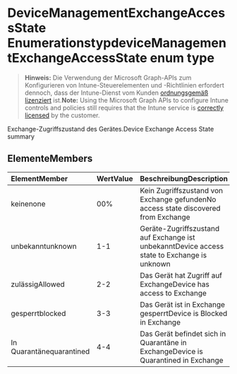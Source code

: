 # <a name="devicemanagementexchangeaccessstate-enum-type"></a><span data-ttu-id="010a1-101">DeviceManagementExchangeAccessState Enumerationstyp</span><span class="sxs-lookup"><span data-stu-id="010a1-101">deviceManagementExchangeAccessState enum type</span></span>

> <span data-ttu-id="010a1-102">**Hinweis:** Die Verwendung der Microsoft Graph-APIs zum Konfigurieren von Intune-Steuerelementen und -Richtlinien erfordert dennoch, dass der Intune-Dienst vom Kunden [ordnungsgemäß lizenziert](https://go.microsoft.com/fwlink/?linkid=839381) ist.</span><span class="sxs-lookup"><span data-stu-id="010a1-102">**Note:** Using the Microsoft Graph APIs to configure Intune controls and policies still requires that the Intune service is [correctly licensed](https://go.microsoft.com/fwlink/?linkid=839381) by the customer.</span></span>

<span data-ttu-id="010a1-103">Exchange-Zugriffszustand des Gerätes.</span><span class="sxs-lookup"><span data-stu-id="010a1-103">Device Exchange Access State summary</span></span>
## <a name="members"></a><span data-ttu-id="010a1-104">Elemente</span><span class="sxs-lookup"><span data-stu-id="010a1-104">Members</span></span>
|<span data-ttu-id="010a1-105">Element</span><span class="sxs-lookup"><span data-stu-id="010a1-105">Member</span></span>|<span data-ttu-id="010a1-106">Wert</span><span class="sxs-lookup"><span data-stu-id="010a1-106">Value</span></span>|<span data-ttu-id="010a1-107">Beschreibung</span><span class="sxs-lookup"><span data-stu-id="010a1-107">Description</span></span>|
|:---|:---|:---|
|<span data-ttu-id="010a1-108">keine</span><span class="sxs-lookup"><span data-stu-id="010a1-108">none</span></span>|<span data-ttu-id="010a1-109">0</span><span class="sxs-lookup"><span data-stu-id="010a1-109">0%</span></span>|<span data-ttu-id="010a1-110">Kein Zugriffszustand von Exchange gefunden</span><span class="sxs-lookup"><span data-stu-id="010a1-110">No access state discovered from Exchange</span></span>|
|<span data-ttu-id="010a1-111">unbekannt</span><span class="sxs-lookup"><span data-stu-id="010a1-111">unknown</span></span>|<span data-ttu-id="010a1-112">1</span><span class="sxs-lookup"><span data-stu-id="010a1-112">-1</span></span>|<span data-ttu-id="010a1-113">Geräte-Zugriffszustand auf Exchange ist unbekannt</span><span class="sxs-lookup"><span data-stu-id="010a1-113">Device access state to Exchange is unknown</span></span>|
|<span data-ttu-id="010a1-114">zulässig</span><span class="sxs-lookup"><span data-stu-id="010a1-114">Allowed</span></span>|<span data-ttu-id="010a1-115">2</span><span class="sxs-lookup"><span data-stu-id="010a1-115">-2</span></span>|<span data-ttu-id="010a1-116">Das Gerät hat Zugriff auf Exchange</span><span class="sxs-lookup"><span data-stu-id="010a1-116">Device has access to Exchange</span></span>|
|<span data-ttu-id="010a1-117">gesperrt</span><span class="sxs-lookup"><span data-stu-id="010a1-117">blocked</span></span>|<span data-ttu-id="010a1-118">3</span><span class="sxs-lookup"><span data-stu-id="010a1-118">-3</span></span>|<span data-ttu-id="010a1-119">Das Gerät ist in Exchange gesperrt</span><span class="sxs-lookup"><span data-stu-id="010a1-119">Device is Blocked in Exchange</span></span>|
|<span data-ttu-id="010a1-120">In Quarantäne</span><span class="sxs-lookup"><span data-stu-id="010a1-120">quarantined</span></span>|<span data-ttu-id="010a1-121">4</span><span class="sxs-lookup"><span data-stu-id="010a1-121">-4</span></span>|<span data-ttu-id="010a1-122">Das Gerät befindet sich in Quarantäne in Exchange</span><span class="sxs-lookup"><span data-stu-id="010a1-122">Device is Quarantined in Exchange</span></span>|








